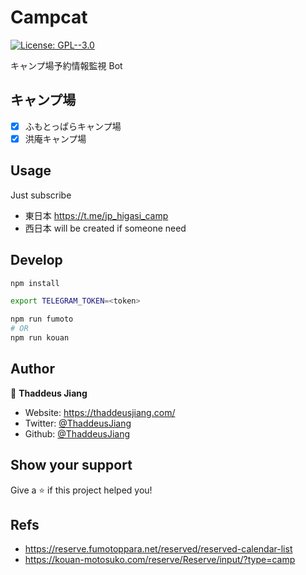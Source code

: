 # Campcat

[![License: GPL--3.0](https://img.shields.io/badge/License-GPL--3.0-yellow.svg)](./LICENSE)

キャンプ場予約情報監視 Bot

## キャンプ場

- [x] ふもとっぱらキャンプ場
- [x] 洪庵キャンプ場

## Usage

Just subscribe

- 東日本 https://t.me/jp_higasi_camp
- 西日本 will be created if someone need

## Develop

```sh
npm install
```

```sh
export TELEGRAM_TOKEN=<token>

npm run fumoto
# OR
npm run kouan
```

## Author

👤 **Thaddeus Jiang**

- Website: https://thaddeusjiang.com/
- Twitter: [@ThaddeusJiang](https://twitter.com/ThaddeusJiang)
- Github: [@ThaddeusJiang](https://github.com/ThaddeusJiang)

## Show your support

Give a ⭐️ if this project helped you!

## Refs

- https://reserve.fumotoppara.net/reserved/reserved-calendar-list
- https://kouan-motosuko.com/reserve/Reserve/input/?type=camp
